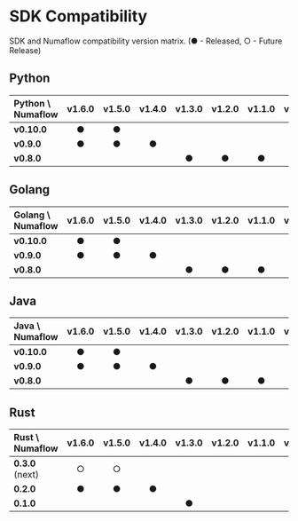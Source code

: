 # SDK Compatibility

SDK and Numaflow compatibility version matrix.  (● - Released, ○ - Future Release)

## Python

| Python \ Numaflow | v1.6.0 | v1.5.0 | v1.4.0 | v1.3.0 | v1.2.0 | v1.1.0 | v1.0.0 |
|:------------------|:------:|:------:|:------:|:------:|:------:|:------:|:------:|
| __v0.10.0__       |   ●    |   ●    |        |        |        |        |        |
| __v0.9.0__        |   ●    |   ●    |   ●    |        |        |        |        |
| __v0.8.0__        |        |        |        |   ●    |   ●    |   ●    |   ●    |

## Golang

| Golang  \ Numaflow | v1.6.0 | v1.5.0 | v1.4.0 | v1.3.0 | v1.2.0 | v1.1.0 | v1.0.0 |
|:-------------------|:------:|:------:|:------:|:------:|:------:|:------:|:------:|
| __v0.10.0__        |   ●    |   ●    |        |        |        |        |        |
| __v0.9.0__         |   ●    |   ●    |   ●    |        |        |        |        |
| __v0.8.0__         |        |        |        |   ●    |   ●    |   ●    |   ●    |

## Java

| Java \ Numaflow | v1.6.0 | v1.5.0 | v1.4.0 | v1.3.0 | v1.2.0 | v1.1.0 | v1.0.0 |
|:----------------|:------:|:------:|:------:|:------:|:------:|:------:|:------:|
| __v0.10.0__     |   ●    |   ●    |        |        |        |        |        |
| __v0.9.0__      |   ●    |   ●    |   ●    |        |        |        |        |
| __v0.8.0__      |        |        |        |   ●    |   ●    |   ●    |   ●    |

## Rust

| Rust \ Numaflow  | v1.6.0 | v1.5.0 | v1.4.0 | v1.3.0 | v1.2.0 | v1.1.0 | v1.0.0 |
|:-----------------|:------:|:------:|:------:|:------:|:------:|:------:|:------:|
| __0.3.0__ (next) |   ○    |   ○    |        |        |        |        |        |
| __0.2.0__        |   ●    |   ●    |   ●    |        |        |        |        |
| __0.1.0__        |        |        |        |   ●    |        |        |        |
